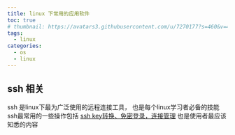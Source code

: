 ```yaml
---
title: linux 下常用的应用软件
toc: true
# thumbnail: https://avatars3.githubusercontent.com/u/7270177?s=460&v=4
tags:
  - linux
categories:
  - os
  - linux
---
```



## ssh 相关
ssh 是linux下最为广泛使用的远程连接工具， 也是每个linux学习者必备的技能    
ssh最常用的一些操作包括 [ssh key转换、免密登录，连接管理](./apps/ssh.md) 也是使用者最应该知悉的内容

